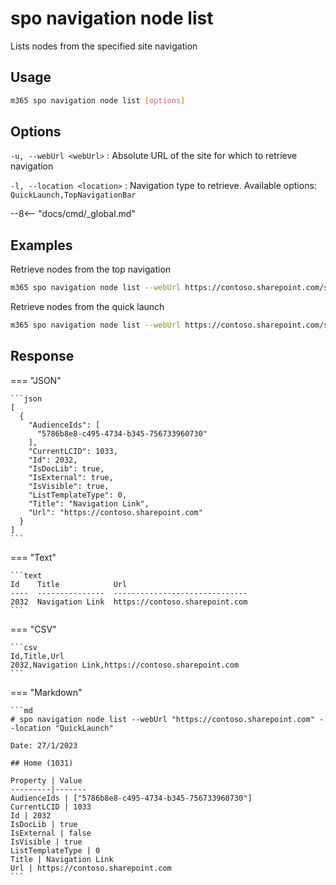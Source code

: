 # spo navigation node list

Lists nodes from the specified site navigation

## Usage

```sh
m365 spo navigation node list [options]
```

## Options

`-u, --webUrl <webUrl>`
: Absolute URL of the site for which to retrieve navigation

`-l, --location <location>`
: Navigation type to retrieve. Available options: `QuickLaunch,TopNavigationBar`

--8<-- "docs/cmd/_global.md"

## Examples

Retrieve nodes from the top navigation

```sh
m365 spo navigation node list --webUrl https://contoso.sharepoint.com/sites/team-a --location TopNavigationBar
```

Retrieve nodes from the quick launch

```sh
m365 spo navigation node list --webUrl https://contoso.sharepoint.com/sites/team-a --location QuickLaunch
```

## Response

=== "JSON"

    ```json
    [
      {
        "AudienceIds": [
          "5786b8e8-c495-4734-b345-756733960730"
        ],
        "CurrentLCID": 1033,
        "Id": 2032,
        "IsDocLib": true,
        "IsExternal": true,
        "IsVisible": true,
        "ListTemplateType": 0,
        "Title": "Navigation Link",
        "Url": "https://contoso.sharepoint.com"
      }
    ]
    ```

=== "Text"

    ```text
    Id    Title            Url
    ----  ---------------  ------------------------------
    2032  Navigation Link  https://contoso.sharepoint.com
    ```

=== "CSV"

    ```csv
    Id,Title,Url
    2032,Navigation Link,https://contoso.sharepoint.com
    ```

=== "Markdown"

    ```md
    # spo navigation node list --webUrl "https://contoso.sharepoint.com" --location "QuickLaunch"

    Date: 27/1/2023

    ## Home (1031)

    Property | Value
    ---------|-------
    AudienceIds | ["5786b8e8-c495-4734-b345-756733960730"]
    CurrentLCID | 1033
    Id | 2032
    IsDocLib | true
    IsExternal | false
    IsVisible | true
    ListTemplateType | 0
    Title | Navigation Link
    Url | https://contoso.sharepoint.com
    ```
